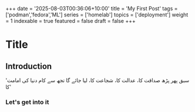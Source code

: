 +++
date = '2025-08-03T00:36:06+10:00'
title = 'My First Post'
tags = ['podman','fedora','ML']
series = ['homelab']
topics = ['deployment']
weight = 1
indexable = true
featured = false
draft = false
+++

# Title
## Introduction
'سبق پھر پڑھ صداقت کا، عدالت کا، شجاعت کا، لیا جائے گا تجھ سے کام دنیا کی امامت کا'

### Let's get into it